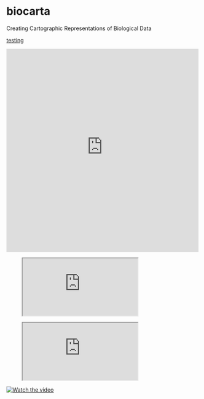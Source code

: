 # biocarta
Creating Cartographic Representations of Biological Data


[testing](https://gist.githubusercontent.com/rictjo/9d9e582e9e54a55272a54ea9d7387aad/raw/43cda5cbd0480f6c3f76bee07dfb57f66ba0b579/index.html)

<IFRAME name=huvud target=_top src=https://gist.githubusercontent.com/rictjo/9d9e582e9e54a55272a54ea9d7387aad/raw/43cda5cbd0480f6c3f76bee07dfb57f66ba0b579/index.html width=500 height=530 scrolling=yes frameborder=0 border=0></IFRAME>


<!-- blank line -->
<figure class="video_container">
  <iframe src="https://gist.githubusercontent.com/rictjo/9d9e582e9e54a55272a54ea9d7387aad/raw/43cda5cbd0480f6c3f76bee07dfb57f66ba0b579/index.html" frameborder="1" > </iframe>
</figure>
<!-- blank line -->

<figure class="video_container">
  <iframe src="https://youtu.be/aircAruvnKk" > </iframe>
</figure>


[![Watch the video](https://img.youtube.com/vi/T-D1KVIuvjA/maxresdefault.jpg)](https://youtu.be/T-D1KVIuvjA)
